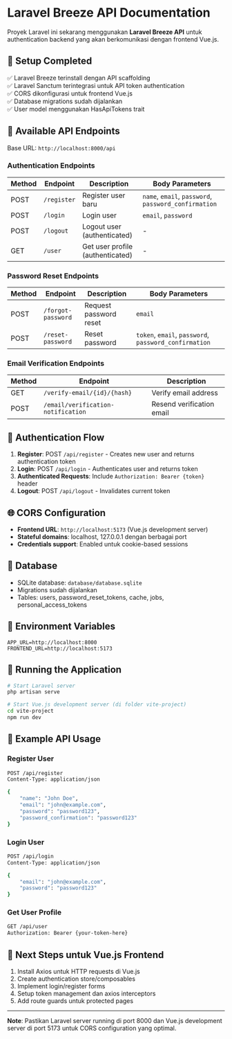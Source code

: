# Laravel Breeze API Documentation

Proyek Laravel ini sekarang menggunakan **Laravel Breeze API** untuk authentication backend yang akan berkomunikasi dengan frontend Vue.js.

## 🚀 Setup Completed

✅ Laravel Breeze terinstall dengan API scaffolding  
✅ Laravel Sanctum terintegrasi untuk API token authentication  
✅ CORS dikonfigurasi untuk frontend Vue.js  
✅ Database migrations sudah dijalankan  
✅ User model menggunakan HasApiTokens trait

## 📡 Available API Endpoints

Base URL: `http://localhost:8000/api`

### Authentication Endpoints

| Method | Endpoint    | Description                      | Body Parameters                                      |
| ------ | ----------- | -------------------------------- | ---------------------------------------------------- |
| POST   | `/register` | Register user baru               | `name`, `email`, `password`, `password_confirmation` |
| POST   | `/login`    | Login user                       | `email`, `password`                                  |
| POST   | `/logout`   | Logout user (authenticated)      | -                                                    |
| GET    | `/user`     | Get user profile (authenticated) | -                                                    |

### Password Reset Endpoints

| Method | Endpoint           | Description            | Body Parameters                                       |
| ------ | ------------------ | ---------------------- | ----------------------------------------------------- |
| POST   | `/forgot-password` | Request password reset | `email`                                               |
| POST   | `/reset-password`  | Reset password         | `token`, `email`, `password`, `password_confirmation` |

### Email Verification Endpoints

| Method | Endpoint                           | Description               |
| ------ | ---------------------------------- | ------------------------- |
| GET    | `/verify-email/{id}/{hash}`        | Verify email address      |
| POST   | `/email/verification-notification` | Resend verification email |

## 🔐 Authentication Flow

1. **Register**: POST `/api/register` - Creates new user and returns authentication token
2. **Login**: POST `/api/login` - Authenticates user and returns token
3. **Authenticated Requests**: Include `Authorization: Bearer {token}` header
4. **Logout**: POST `/api/logout` - Invalidates current token

## 🌐 CORS Configuration

-   **Frontend URL**: `http://localhost:5173` (Vue.js development server)
-   **Stateful domains**: localhost, 127.0.0.1 dengan berbagai port
-   **Credentials support**: Enabled untuk cookie-based sessions

## 💾 Database

-   SQLite database: `database/database.sqlite`
-   Migrations sudah dijalankan
-   Tables: users, password_reset_tokens, cache, jobs, personal_access_tokens

## 🔧 Environment Variables

```
APP_URL=http://localhost:8000
FRONTEND_URL=http://localhost:5173
```

## 🚀 Running the Application

```bash
# Start Laravel server
php artisan serve

# Start Vue.js development server (di folder vite-project)
cd vite-project
npm run dev
```

## 📝 Example API Usage

### Register User

```bash
POST /api/register
Content-Type: application/json

{
    "name": "John Doe",
    "email": "john@example.com",
    "password": "password123",
    "password_confirmation": "password123"
}
```

### Login User

```bash
POST /api/login
Content-Type: application/json

{
    "email": "john@example.com",
    "password": "password123"
}
```

### Get User Profile

```bash
GET /api/user
Authorization: Bearer {your-token-here}
```

## 🎯 Next Steps untuk Vue.js Frontend

1. Install Axios untuk HTTP requests di Vue.js
2. Create authentication store/composables
3. Implement login/register forms
4. Setup token management dan axios interceptors
5. Add route guards untuk protected pages

---

**Note**: Pastikan Laravel server running di port 8000 dan Vue.js development server di port 5173 untuk CORS configuration yang optimal.
